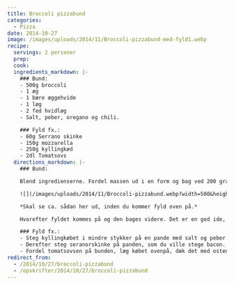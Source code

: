 ```yaml
---
title: Broccoli pizzabund
categories:
  - Pizza
date: 2014-10-27
image: /images/uploads/2014/11/Broccoli-pizzabund-med-fyld1.webp
recipe:
  servings: 2 personer
  prep:
  cook:
  ingredients_markdown: |-
    ### Bund:
    - 500g broccoli
    - 1 æg
    - 1 bære æggehvide
    - 1 løg
    - 2 fed hvidløg
    - Salt, peber, oregano og chili.

    ### Fyld fx.:
    - 60g Serrano skinke
    - 150g mozzarella
    - 250g kyllingkød
    - 2dl Tomatsovs
  directions_markdown: |-
    ### Bund:

    Blend ingredienserne. Fordel massen ud i en form og bag ved 200 grader celsius, til den er gyldenbrun i kanterne.

    ![](/images/uploads/2014/11/Broccoli-pizzabund.webp?width=500&height=500)

    *Skal se ca. sådan her ud, inden du kommer fyld oven på.*

    Hvorefter fyldet kommes på og den bages videre. Det er en god ide, at køre en kniv langs kanten, så der kommer lidt luft, det gør at mere af væsken fordamper.

    ### Fyld fx.:
    - Steg kyllingkøbet i mindre stykker på en pande med salt og peber.
    - Derefter steg seranorskinke på panden, som du ville stege bacon.
    - Fordel tomatsovsen på bunden, læg købet ovenpå, dæk det med osten og klip den stegte seranorskinke over.
redirect_from:
  - /2014/10/27/broccoli-pizzabund
  - /opskrifter/2014/10/27/broccoli-pizzabund
---
```

